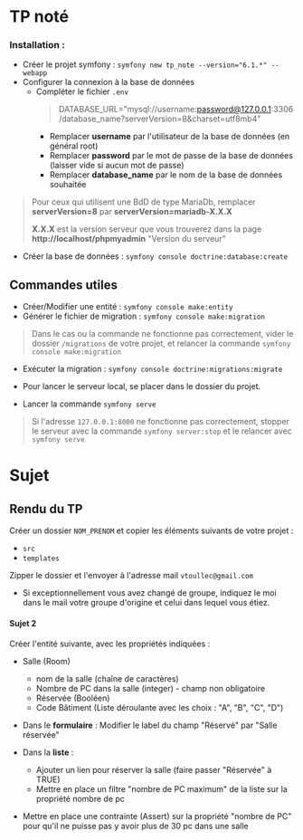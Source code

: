 # TP noté

### Installation : 

* Créer le projet symfony : `symfony new tp_note --version="6.1.*" --webapp`
* Configurer la connexion à la base de données
  * Compléter le fichier `.env`
    > DATABASE_URL="mysql://username:password@127.0.0.1:3306/database_name?serverVersion=8&charset=utf8mb4"
    * Remplacer **username** par l'utilisateur de la base de données (en général root)
    * Remplacer **password** par le mot de passe de la base de données (laisser vide si aucun mot de passe)
    * Remplacer **database_name** par le nom de la base de données souhaitée

> Pour ceux qui utilisent une BdD de type MariaDb, remplacer 
**serverVersion=8** par **serverVersion=mariadb-X.X.X** 
>
> **X.X.X** est la version serveur que vous trouverez dans la page **http://localhost/phpmyadmin** "Version du serveur"

* Créer la base de données : `symfony console doctrine:database:create`

## Commandes utiles

* Créer/Modifier une entité : `symfony console make:entity`
* Générer le fichier de migration : `symfony console make:migration`
> Dans le cas ou la commande ne fonctionne pas correctement, vider le dossier `/migrations` de votre projet, et relancer la commande
`symfony console make:migration`
* Exécuter la migration : `symfony console doctrine:migrations:migrate`

* Pour lancer le serveur local, se placer dans le dossier du projet.
* Lancer la commande `symfony serve`

> Si l'adresse `127.0.0.1:8000` ne fonctionne pas correctement, stopper le serveur avec la commande `symfony server:stop` et le relancer avec `symfony serve`

# Sujet 

## Rendu du TP
Créer un dossier `NOM_PRENOM` et copier les éléments suivants de votre projet : 
* `src`
* `templates`

Zipper le dossier et l'envoyer à l'adresse mail `vtoullec@gmail.com`

* Si exceptionnellement vous avez changé de groupe, indiquez le moi dans le mail votre groupe d'origine et celui dans lequel vous étiez.  

#### Sujet 2
Créer l'entité suivante, avec les propriétés indiquées :
* Salle (Room)
    * nom de la salle (chaîne de caractères)
	* Nombre de PC dans la salle (integer) - champ non obligatoire
	* Réservée (Booléen)
	* Code Bâtiment (Liste déroulante avec les choix : "A", "B", "C", "D")

* Dans le **formulaire** : Modifier le label du champ "Réservé" par "Salle réservée"
* Dans la **liste** : 
  * Ajouter un lien pour réserver la salle (faire passer "Réservée" à TRUE)
  * Mettre en place un filtre "nombre de PC maximum" de la liste sur la propriété nombre de pc

* Mettre en place une contrainte (Assert) sur la propriété "nombre de PC" pour qu'il ne puisse pas y avoir plus de 30 pc dans une salle
